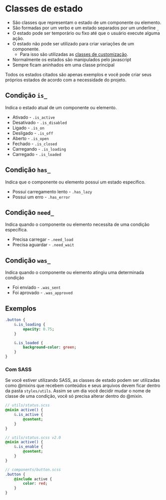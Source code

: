 # Classes de estado
* São classes que representam o estado de um componente ou elemento. 
* São formadas por um verbo e um estado separados por um underline `_`
* O estado pode ser temporário ou fixo até que o usuário execute alguma ação.
* O estado não pode ser utilizado para criar variações de um componente.
  * Para isso são utilizadas as [classes de customização](customization-classes.md).
* Normalmente os estados são manipulados pelo javascript
* Sempre ficam aninhados em uma classe principal

Todos os estados citados são apenas exemplos e você pode criar seus próprios estados de acordo com a necessidade do projeto.

## Condição `is_`
Indica o estado atual de um componente ou elemento.
* Ativado - `.is_active`
* Desativado - `.is_disabled`
* Ligado - `.is_on`
* Desligado - `.is_off`
* Aberto - `.is_open`
* Fechado - `.is_closed`
* Carregando - `.is_loading`
* Carregado - `.is_loaded`

## Condição `has_`
Indica que o componente ou elemento possui um estado específico.
* Possui carregamento lento - `.has_lazy`
* Possui um erro - `.has_error`

## Condição `need_`
Indica quando o componente ou elemento necessita de uma condição específica.
* Precisa carregar - `.need_load`
* Precisa aguardar - `.need_wait`

## Condição `was_`
Indica quando o componente ou elemento atingiu uma determinada condição
* Foi enviado - `.was_sent`
* Foi aprovado - `.was_approved`

## Exemplos
```sass
.button {
	&.is_loading {
		opacity: 0.75;
	}

	&.is_loaded {
		background-color: green;
	}
}
```

### Com SASS
Se você estiver utilizando SASS, as classes de estado podem ser utilizadas como @mixins que recebem conteúdos e seus arquivos devem ficar dentro da pasta `styles/utils`. Assim se um dia você decidir mudar o nome de classe de uma condição, você só precisa alterar dentro do @mixin.

```sass
// utils/status.scss
@mixin active() {
    &.is_active {
        @content;
    }
}
```

```sass
// utils/status.scss v2.0
@mixin active() {
    &.is_enable {
        @content;
    }
}
```

```sass
// components/button.scss
.button {
	@include active {
		color: red;
	}
}
```


